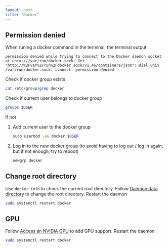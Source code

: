 ```yaml
---
layout: post
title: "Docker"
---
```


## Permission denied

When runing a docker command in the terminal, the terminal output

```text
permission denied while trying to connect to the Docker daemon socket at unix:///var/run/docker.sock: Get "http://%2Fvar%2Frun%2Fdocker.sock/v1.46/containers/json": dial unix /var/run/docker.sock: connect: permission denied
```

Check if docker group exists

```bash
cat /etc/group|grep docker
```

Check if current user belongs to docker group

```bash
groups $USER
```

If not

1. Add current user to the docker group
  
    ```bash
    sudo usermod -aG docker $USER
    ```

1. Log in to the new docker group (to avoid having to log out / log in again; but if not enough, try to reboot)

   ```bash
   newgrp docker
   ```

## Change root directory

Use `docker info` to check the current root directory. Follow [Daemon data directory](https://docs.docker.com/engine/daemon/#daemon-data-directory) to change the root directory. Restart the daemon

```bash
sudo systemctl restart docker
```

## GPU

Follow [Access an NVIDIA GPU](https://docs.docker.com/engine/containers/resource_constraints/#access-an-nvidia-gpu) to add GPU support. Restart the daemon

```bash
sudo systemctl restart docker
```
